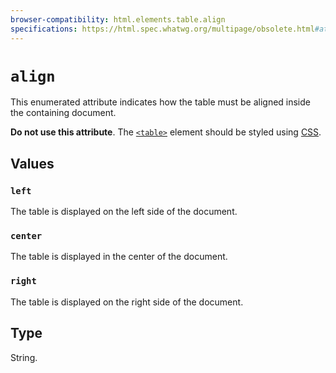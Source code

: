 ```yaml
---
browser-compatibility: html.elements.table.align
specifications: https://html.spec.whatwg.org/multipage/obsolete.html#attr-table-align
---
```


# `align`

This enumerated attribute indicates how the table must be aligned inside the containing document.

**Do not use this attribute**. The [`<table>`](https://developer.mozilla.org/en-US/docs/Web/HTML/Element/table) element should be styled using [CSS](https://developer.mozilla.org/en-US/docs/CSS).

## Values

### `left`

The table is displayed on the left side of the document.

### `center`

The table is displayed in the center of the document.

### `right`

The table is displayed on the right side of the document.

## Type

String.
